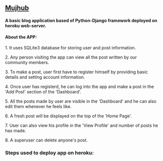 <h2><a href="https://blogapp2133.herokuapp.com/">Mujhub</a></h2><h4>A basic blog application based of Python-Django framework deployed on heroku web-server.</h4>
<h4>About the APP:</h4>
<p>1. It uses SQLite3 database for storing user and post information.</p>
<p>2. Any person visiting the app can view all the post written by our community members.</p>
<p>3. To make a post, user first have to register himself by providing basic details and setting account information.</p>
<p>4. Once user has registerd, he can log into the app and make a post in the 'Add Post' section of the 'Dashboard'. </p>
<p>5. All the posts made by user are visible in the 'Dashboard' and he can also edit them whenever he feels like.</p>
<p>6. A fresh post will be displayed on the top of the 'Home Page'.</p>
<p>7. User can also view his profile in the 'View Profile' and number of posts he has made.</p>
<p>8. A superuser can delete anyone's post.</p>

<h3>Steps used to deploy app on heroku:</h3>
